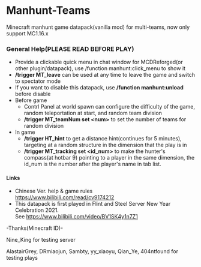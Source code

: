 # Manhunt-Teams
Minecraft manhunt game datapack(vanilla mod) for multi-teams, now only support MC1.16.x<br>
### General Help(PLEASE READ BEFORE PLAY)
- Provide a clickable quick menu in chat window for MCDReforged(or other plugin/datapack), use /function manhunt:click_menu to show it
- **/trigger MT_leave** can be used at any time to leave the game and switch to spectator mode
- If you want to disable this datapack, use **/function manhunt:unload** before disable
- Before game
  - Contrl Panel at world spawn can configure the difficulty of the game, random teleportation at start, and random team division
  - **/trigger MT_teamNum set \<num\>** to set the number of teams for random division
- In game
  - **/trigger HT_hint** to get a distance hint(continues for 5 minutes), targeting at a random structure in the dimension that the play is in
  - **/trigger MT_tracking set \<id_num\>** to make the hunter's compass(at hotbar 9) pointing to a player in the same dimension, the id_num is the number after the player's name in tab list.


#### Links
- Chinese Ver. help & game rules <br> https://www.bilibili.com/read/cv9174212
- This datapack is first played in Flint and Steel Server New Year Celebration 2021. <br> See https://www.bilibili.com/video/BV1SK4y1n7Z1

-Thanks(Minecraft ID)-
 
Nine_King for testing server

AlastairGrey, DRmiaojun, Sambty, yy_xiaoyu, Qian_Ye, 404ntfound for testing plays
